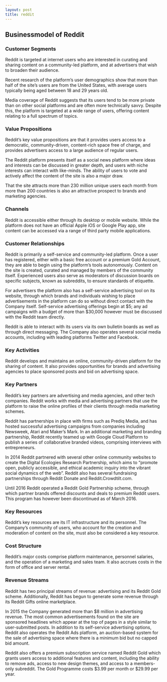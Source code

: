 ```yaml
---
layout: post
title: reddit
---
```


Businessmodel of Reddit
------------------------

### Customer Segments

Reddit is targeted at internet users who are interested in curating and sharing content on a community-led platform, and at advertisers that wish to broaden their audience.

Recent research of the platform’s user demographics show that more than half of the site’s users are from the United States, with average users typically being aged between 18 and 29 years old.

Media coverage of Reddit suggests that its users tend to be more private than on other social platforms and are often more technically savvy. Despite this, the platform is targeted at a wide range of users, offering content relating to a full spectrum of topics.

### Value Propositions

Reddit’s key value propositions are that it provides users access to a democratic, community-driven, content-rich space free of charge, and provides advertisers access to a large audience of regular users.

The Reddit platform presents itself as a social news platform where ideas and interests can be discussed in greater depth, and users with niche interests can interact with like-minds. The ability of users to vote and actively affect the content of the site is also a major draw.

That the site attracts more than 230 million unique users each month from more than 200 countries is also an attractive prospect to brands and marketing agencies.

### Channels

Reddit is accessible either through its desktop or mobile website. While the platform does not have an official Apple iOS or Google Play app, site content can be accessed via a range of third party mobile applications.

### Customer Relationships

Reddit is primarily a self-service and community-led platform. Once a user has registered, either with a basic free account or a premium Gold Account, they are able to begin using the platform’s tools autonomously. Content on the site is created, curated and managed by members of the community itself. Experienced users also serve as moderators of discussion boards on specific subjects, known as subreddits, to ensure standards of etiquette.

For advertisers the platform also has a self-service advertising tool on its website, through which brands and individuals wishing to place advertisements in the platform can do so without direct contact with the Company itself. Self-service advertising offerings begin at $5; any ad campaigns with a budget of more than $30,000 however must be discussed with the Reddit team directly.

Reddit is able to interact with its users via its own bulletin boards as well as through direct messaging. The Company also operates several social media accounts, including with leading platforms Twitter and Facebook.

### Key Activities

Reddit develops and maintains an online, community-driven platform for the sharing of content. It also provides opportunities for brands and advertising agencies to place sponsored posts and bid on advertising space.

### Key Partners

Reddit’s key partners are advertising and media agencies, and other tech companies. Reddit works with media and advertising partners that use the platform to raise the online profiles of their clients through media marketing schemes.

Reddit has partnerships in place with firms such as Prediq Media, and has hosted successful advertising campaigns from companies including Newsweek, Atari and Maker’s Mark. In an additional marketing and branding partnership, Reddit recently teamed up with Google Cloud Platform to publish a series of collaborative branded videos, comprising interviews with entrepreneurs.

In 2014 Reddit partnered with several other online community websites to create the Digital Ecologies Research Partnership, which aims to “promote open, publicly accessible, and ethical academic inquiry into the vibrant social dynamics of the web”. Reddit also has several fundraising partnerships through Reddit Donate and Reddit.Crowdtilt.com.

Until 2016 Reddit operated a Reddit Gold Partnership scheme, through which partner brands offered discounts and deals to premium Reddit users. This program has however been discontinued as of March 2016.

### Key Resources

Reddit’s key resources are its IT infrastructure and its personnel. The Company’s community of users, who account for the creation and moderation of content on the site, must also be considered a key resource.

### Cost Structure

Reddit’s major costs comprise platform maintenance, personnel salaries, and the operation of a marketing and sales team. It also accrues costs in the form of office and server rental.

### Revenue Streams

Reddit has two principal streams of revenue: advertising and its Reddit Gold scheme. Additionally, Reddit has begun to generate some revenue through its Reddit Gifts online marketplace.

In 2015 the Company generated more than $8 million in advertising revenue. The most common advertisements found on the site are sponsored headlines which appear at the top of pages in a style similar to user-submitted posts. In addition to its self-service advertising options, Reddit also operates the Reddit Ads platform, an auction-based system for the sale of advertising space where there is a minimum bid but no capped bid amount.

Reddit also offers a premium subscription service named Reddit Gold which grants users access to additional features and content, including the ability to remove ads, access to new design themes, and access to a members-only subreddit. The Gold Programme costs $3.99 per month or $29.99 per year.
